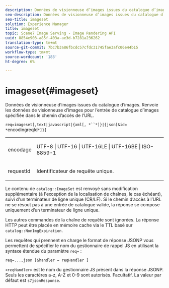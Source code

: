 ```yaml
---
description: Données de visionneuse d’images issues du catalogue d’images. Renvoie les données de visionneuse d’images pour l’entrée de catalogue d’images spécifiée dans le chemin d’accès de l’URL.
seo-description: Données de visionneuse d’images issues du catalogue d’images. Renvoie les données de visionneuse d’images pour l’entrée de catalogue d’images spécifiée dans le chemin d’accès de l’URL.
seo-title: imageset
solution: Experience Manager
title: imageset
topic: Scene7 Image Serving - Image Rendering API
uuid: 8854e903-a85f-403a-ae3d-b7281a236262
translation-type: tm+mt
source-git-commit: 7bc7b3a86fbcdc57cfdc31745fae3afc06e44b15
workflow-type: tm+mt
source-wordcount: '183'
ht-degree: 6%

---
```



# imageset{#imageset}

Données de visionneuse d’images issues du catalogue d’images. Renvoie les données de visionneuse d’images pour l’entrée de catalogue d’images spécifiée dans le chemin d’accès de l’URL.

`req=imageset[,text|javascript|{xml[, *``*]}|{json[&id= *`encodingreqId`*]}]`

<table id="simpletable_86FF9E59B11D4C408F0D932D46CC2F8E"> 
 <tr class="strow"> 
  <td class="stentry"> <p><span class="codeph"><span class="varname"> encodage</span></span> </p> </td> 
  <td class="stentry"> <p><span class="codeph"> UTF-8 | UTF-16 | UTF-16LE | UTF-16BE | ISO-8859-1</span> </p></td> 
 </tr> 
 <tr class="strow"> 
  <td class="stentry"> <p><span class="codeph"><span class="varname"> requestId</span></span> </p></td> 
  <td class="stentry"> <p>Identificateur de requête unique. </p></td> 
 </tr> 
</table>

Le contenu de `catalog::ImageSet` est renvoyé sans modification supplémentaire (à l&#39;exception de la localisation de chaînes, le cas échéant), suivi d&#39;un terminateur de ligne unique (CR/LF). Si le chemin d’accès à l’URL ne se résout pas à une entrée de catalogue valide, la réponse se compose uniquement d’un terminateur de ligne unique.

Les autres commandes de la chaîne de requête sont ignorées. La réponse HTTP peut être placée en mémoire cache via le TTL basé sur `catalog::NonImgExpiration`.

Les requêtes qui prennent en charge le format de réponse JSONP vous permettent de spécifier le nom du gestionnaire de rappel JS en utilisant la syntaxe étendue du paramètre `req=` :

`req=...,json [&handler = reqHandler ]`

`<reqHandler>` est le nom du gestionnaire JS présent dans la réponse JSONP. Seuls les caractères a-z, A-Z et 0-9 sont autorisés. Facultatif. La valeur par défaut est `s7jsonResponse`.
